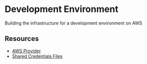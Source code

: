# Development Environment 

Building the infrastructure for a development environment on AWS

## Resources
- [AWS Provider](https://registry.terraform.io/providers/hashicorp/aws/latest/docs)
- [Shared Credentials Files](https://registry.terraform.io/providers/hashicorp/aws/latest/docs#shared_credentials_files)



